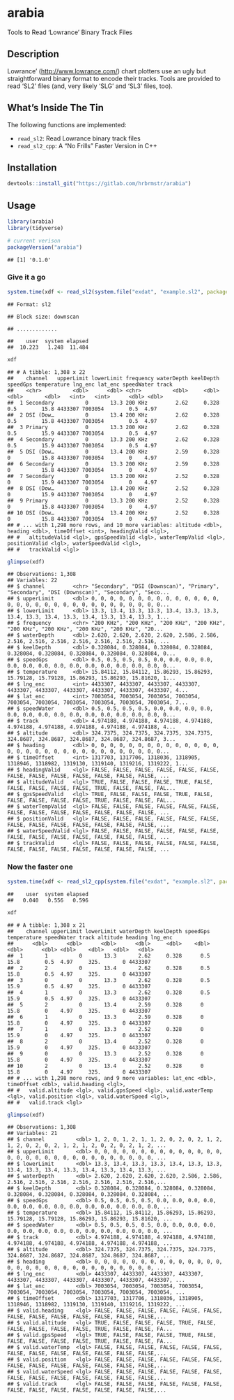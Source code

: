 
# arabia

Tools to Read ‘Lowrance’ Binary Track Files

## Description

Lowrance’ (<http://www.lowrance.com/>) chart plotters use an ugly but
straightforward binary format to encode their tracks. Tools are provided
to read ‘SL2’ files (and, very likely ‘SLG’ and ‘SL3’ files, too).

## What’s Inside The Tin

The following functions are implemented:

  - `read_sl2`: Read Lowrance binary track files
  - `read_sl2_cpp`: A “No Frills” Faster Version in C++

## Installation

``` r
devtools::install_git("https://gitlab.com/hrbrmstr/arabia")
```

## Usage

``` r
library(arabia)
library(tidyverse)

# current verison
packageVersion("arabia")
```

    ## [1] '0.1.0'

### Give it a go

``` r
system.time(xdf <- read_sl2(system.file("exdat", "example.sl2", package="arabia")))
```

    ## Format: sl2

    ## Block size: downscan

    ## .............

    ##    user  system elapsed 
    ##  10.223   1.248  11.484

``` r
xdf
```

    ## # A tibble: 1,308 x 22
    ##    channel   upperLimit lowerLimit frequency waterDepth keelDepth speedGps temperature lng_enc lat_enc speedWater track
    ##    <chr>          <dbl>      <dbl> <chr>          <dbl>     <dbl>    <dbl>       <dbl>   <int>   <int>      <dbl> <dbl>
    ##  1 Secondary          0       13.3 200 KHz         2.62     0.328      0.5        15.8 4433307 7003054        0.5  4.97
    ##  2 DSI (Dow…          0       13.4 200 KHz         2.62     0.328      0.5        15.8 4433307 7003054        0.5  4.97
    ##  3 Primary            0       13.3 200 KHz         2.62     0.328      0.5        15.9 4433307 7003054        0.5  4.97
    ##  4 Secondary          0       13.3 200 KHz         2.62     0.328      0.5        15.9 4433307 7003054        0.5  4.97
    ##  5 DSI (Dow…          0       13.4 200 KHz         2.59     0.328      0          15.8 4433307 7003054        0    4.97
    ##  6 Secondary          0       13.3 200 KHz         2.59     0.328      0          15.8 4433307 7003054        0    4.97
    ##  7 Secondary          0       13.3 200 KHz         2.52     0.328      0          15.9 4433307 7003054        0    4.97
    ##  8 DSI (Dow…          0       13.4 200 KHz         2.52     0.328      0          15.9 4433307 7003054        0    4.97
    ##  9 Primary            0       13.3 200 KHz         2.52     0.328      0          15.8 4433307 7003054        0    4.97
    ## 10 DSI (Dow…          0       13.4 200 KHz         2.52     0.328      0          15.8 4433307 7003054        0    4.97
    ## # ... with 1,298 more rows, and 10 more variables: altitude <dbl>, heading <dbl>, timeOffset <int>, headingValid <lgl>,
    ## #   altitudeValid <lgl>, gpsSpeedValid <lgl>, waterTempValid <lgl>, positionValid <lgl>, waterSpeedValid <lgl>,
    ## #   trackValid <lgl>

``` r
glimpse(xdf)
```

    ## Observations: 1,308
    ## Variables: 22
    ## $ channel         <chr> "Secondary", "DSI (Downscan)", "Primary", "Secondary", "DSI (Downscan)", "Secondary", "Seco...
    ## $ upperLimit      <dbl> 0, 0, 0, 0, 0, 0, 0, 0, 0, 0, 0, 0, 0, 0, 0, 0, 0, 0, 0, 0, 0, 0, 0, 0, 0, 0, 0, 0, 0, 0, 0...
    ## $ lowerLimit      <dbl> 13.3, 13.4, 13.3, 13.3, 13.4, 13.3, 13.3, 13.4, 13.3, 13.4, 13.3, 13.4, 13.3, 13.4, 13.3, 1...
    ## $ frequency       <chr> "200 KHz", "200 KHz", "200 KHz", "200 KHz", "200 KHz", "200 KHz", "200 KHz", "200 KHz", "20...
    ## $ waterDepth      <dbl> 2.620, 2.620, 2.620, 2.620, 2.586, 2.586, 2.516, 2.516, 2.516, 2.516, 2.516, 2.516, 2.516, ...
    ## $ keelDepth       <dbl> 0.328084, 0.328084, 0.328084, 0.328084, 0.328084, 0.328084, 0.328084, 0.328084, 0.328084, 0...
    ## $ speedGps        <dbl> 0.5, 0.5, 0.5, 0.5, 0.0, 0.0, 0.0, 0.0, 0.0, 0.0, 0.0, 0.0, 0.0, 0.0, 0.0, 0.0, 0.0, 0.0, 0...
    ## $ temperature     <dbl> 15.84112, 15.84112, 15.86293, 15.86293, 15.79128, 15.79128, 15.86293, 15.86293, 15.81620, 1...
    ## $ lng_enc         <int> 4433307, 4433307, 4433307, 4433307, 4433307, 4433307, 4433307, 4433307, 4433307, 4433307, 4...
    ## $ lat_enc         <int> 7003054, 7003054, 7003054, 7003054, 7003054, 7003054, 7003054, 7003054, 7003054, 7003054, 7...
    ## $ speedWater      <dbl> 0.5, 0.5, 0.5, 0.5, 0.0, 0.0, 0.0, 0.0, 0.0, 0.0, 0.0, 0.0, 0.0, 0.0, 0.0, 0.0, 0.0, 0.0, 0...
    ## $ track           <dbl> 4.974188, 4.974188, 4.974188, 4.974188, 4.974188, 4.974188, 4.974188, 4.974188, 4.974188, 4...
    ## $ altitude        <dbl> 324.7375, 324.7375, 324.7375, 324.7375, 324.8687, 324.8687, 324.8687, 324.8687, 324.8687, 3...
    ## $ heading         <dbl> 0, 0, 0, 0, 0, 0, 0, 0, 0, 0, 0, 0, 0, 0, 0, 0, 0, 0, 0, 0, 0, 0, 0, 0, 0, 0, 0, 0, 0, 0, 0...
    ## $ timeOffset      <int> 1317703, 1317706, 1318036, 1318905, 1318946, 1318982, 1319130, 1319140, 1319216, 1319222, 1...
    ## $ headingValid    <lgl> FALSE, FALSE, FALSE, FALSE, FALSE, FALSE, FALSE, FALSE, FALSE, FALSE, FALSE, FALSE, FALSE, ...
    ## $ altitudeValid   <lgl> TRUE, FALSE, FALSE, FALSE, TRUE, FALSE, FALSE, FALSE, FALSE, FALSE, TRUE, FALSE, FALSE, FAL...
    ## $ gpsSpeedValid   <lgl> TRUE, FALSE, FALSE, FALSE, TRUE, FALSE, FALSE, FALSE, FALSE, FALSE, TRUE, FALSE, FALSE, FAL...
    ## $ waterTempValid  <lgl> FALSE, FALSE, FALSE, FALSE, FALSE, FALSE, FALSE, FALSE, FALSE, FALSE, FALSE, FALSE, FALSE, ...
    ## $ positionValid   <lgl> FALSE, FALSE, FALSE, FALSE, FALSE, FALSE, FALSE, FALSE, FALSE, FALSE, FALSE, FALSE, FALSE, ...
    ## $ waterSpeedValid <lgl> FALSE, FALSE, FALSE, FALSE, FALSE, FALSE, FALSE, FALSE, FALSE, FALSE, FALSE, FALSE, FALSE, ...
    ## $ trackValid      <lgl> FALSE, FALSE, FALSE, FALSE, FALSE, FALSE, FALSE, FALSE, FALSE, FALSE, FALSE, FALSE, FALSE, ...

### Now the faster one

``` r
system.time(xdf <- read_sl2_cpp(system.file("exdat", "example.sl2", package="arabia")))
```

    ##    user  system elapsed 
    ##   0.040   0.556   0.596

``` r
xdf
```

    ## # A tibble: 1,308 x 21
    ##    channel upperLimit lowerLimit waterDepth keelDepth speedGps temperature speedWater track altitude heading lng_enc
    ##      <dbl>      <dbl>      <dbl>      <dbl>     <dbl>    <dbl>       <dbl>      <dbl> <dbl>    <dbl>   <dbl>   <dbl>
    ##  1       1          0       13.3       2.62     0.328      0.5        15.8        0.5  4.97     325.       0 4433307
    ##  2       2          0       13.4       2.62     0.328      0.5        15.8        0.5  4.97     325.       0 4433307
    ##  3       0          0       13.3       2.62     0.328      0.5        15.9        0.5  4.97     325.       0 4433307
    ##  4       1          0       13.3       2.62     0.328      0.5        15.9        0.5  4.97     325.       0 4433307
    ##  5       2          0       13.4       2.59     0.328      0          15.8        0    4.97     325.       0 4433307
    ##  6       1          0       13.3       2.59     0.328      0          15.8        0    4.97     325.       0 4433307
    ##  7       1          0       13.3       2.52     0.328      0          15.9        0    4.97     325.       0 4433307
    ##  8       2          0       13.4       2.52     0.328      0          15.9        0    4.97     325.       0 4433307
    ##  9       0          0       13.3       2.52     0.328      0          15.8        0    4.97     325.       0 4433307
    ## 10       2          0       13.4       2.52     0.328      0          15.8        0    4.97     325.       0 4433307
    ## # ... with 1,298 more rows, and 9 more variables: lat_enc <dbl>, timeOffset <dbl>, valid.heading <lgl>,
    ## #   valid.altitude <lgl>, valid.gpsSpeed <lgl>, valid.waterTemp <lgl>, valid.position <lgl>, valid.waterSpeed <lgl>,
    ## #   valid.track <lgl>

``` r
glimpse(xdf)
```

    ## Observations: 1,308
    ## Variables: 21
    ## $ channel          <dbl> 1, 2, 0, 1, 2, 1, 1, 2, 0, 2, 0, 2, 1, 2, 1, 2, 0, 2, 0, 2, 1, 2, 1, 2, 0, 2, 0, 2, 1, 2, ...
    ## $ upperLimit       <dbl> 0, 0, 0, 0, 0, 0, 0, 0, 0, 0, 0, 0, 0, 0, 0, 0, 0, 0, 0, 0, 0, 0, 0, 0, 0, 0, 0, 0, 0, 0, ...
    ## $ lowerLimit       <dbl> 13.3, 13.4, 13.3, 13.3, 13.4, 13.3, 13.3, 13.4, 13.3, 13.4, 13.3, 13.4, 13.3, 13.4, 13.3, ...
    ## $ waterDepth       <dbl> 2.620, 2.620, 2.620, 2.620, 2.586, 2.586, 2.516, 2.516, 2.516, 2.516, 2.516, 2.516, 2.516,...
    ## $ keelDepth        <dbl> 0.328084, 0.328084, 0.328084, 0.328084, 0.328084, 0.328084, 0.328084, 0.328084, 0.328084, ...
    ## $ speedGps         <dbl> 0.5, 0.5, 0.5, 0.5, 0.0, 0.0, 0.0, 0.0, 0.0, 0.0, 0.0, 0.0, 0.0, 0.0, 0.0, 0.0, 0.0, 0.0, ...
    ## $ temperature      <dbl> 15.84112, 15.84112, 15.86293, 15.86293, 15.79128, 15.79128, 15.86293, 15.86293, 15.81620, ...
    ## $ speedWater       <dbl> 0.5, 0.5, 0.5, 0.5, 0.0, 0.0, 0.0, 0.0, 0.0, 0.0, 0.0, 0.0, 0.0, 0.0, 0.0, 0.0, 0.0, 0.0, ...
    ## $ track            <dbl> 4.974188, 4.974188, 4.974188, 4.974188, 4.974188, 4.974188, 4.974188, 4.974188, 4.974188, ...
    ## $ altitude         <dbl> 324.7375, 324.7375, 324.7375, 324.7375, 324.8687, 324.8687, 324.8687, 324.8687, 324.8687, ...
    ## $ heading          <dbl> 0, 0, 0, 0, 0, 0, 0, 0, 0, 0, 0, 0, 0, 0, 0, 0, 0, 0, 0, 0, 0, 0, 0, 0, 0, 0, 0, 0, 0, 0, ...
    ## $ lng_enc          <dbl> 4433307, 4433307, 4433307, 4433307, 4433307, 4433307, 4433307, 4433307, 4433307, 4433307, ...
    ## $ lat_enc          <dbl> 7003054, 7003054, 7003054, 7003054, 7003054, 7003054, 7003054, 7003054, 7003054, 7003054, ...
    ## $ timeOffset       <dbl> 1317703, 1317706, 1318036, 1318905, 1318946, 1318982, 1319130, 1319140, 1319216, 1319222, ...
    ## $ valid.heading    <lgl> FALSE, FALSE, FALSE, FALSE, FALSE, FALSE, FALSE, FALSE, FALSE, FALSE, FALSE, FALSE, FALSE,...
    ## $ valid.altitude   <lgl> TRUE, FALSE, FALSE, FALSE, TRUE, FALSE, FALSE, FALSE, FALSE, FALSE, TRUE, FALSE, FALSE, FA...
    ## $ valid.gpsSpeed   <lgl> TRUE, FALSE, FALSE, FALSE, TRUE, FALSE, FALSE, FALSE, FALSE, FALSE, TRUE, FALSE, FALSE, FA...
    ## $ valid.waterTemp  <lgl> FALSE, FALSE, FALSE, FALSE, FALSE, FALSE, FALSE, FALSE, FALSE, FALSE, FALSE, FALSE, FALSE,...
    ## $ valid.position   <lgl> FALSE, FALSE, FALSE, FALSE, FALSE, FALSE, FALSE, FALSE, FALSE, FALSE, FALSE, FALSE, FALSE,...
    ## $ valid.waterSpeed <lgl> FALSE, FALSE, FALSE, FALSE, FALSE, FALSE, FALSE, FALSE, FALSE, FALSE, FALSE, FALSE, FALSE,...
    ## $ valid.track      <lgl> FALSE, FALSE, FALSE, FALSE, FALSE, FALSE, FALSE, FALSE, FALSE, FALSE, FALSE, FALSE, FALSE,...

